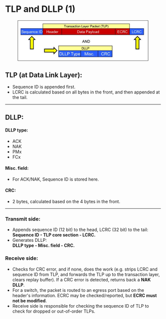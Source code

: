 # TLP and DLLP (1)

<figure><img src="../../../../.gitbook/assets/image007.png" alt=""><figcaption></figcaption></figure>

## TLP (at Data Link Layer):

* Sequence ID is appended first.
* LCRC is calculated based on all bytes in the front, and then appended at the tail.

***

## DLLP:

#### DLLP type:

* ACK
* NAK
* PMx
* FCx

#### Misc. field:

* For ACK/NAK, Sequence ID is stored here.

#### CRC:

* 2 bytes, calculated based on the 4 bytes in the front.

***

### Transmit side:

* Appends sequence ID (12 bit) to the head, LCRC (32 bit) to the tail:\
  **Sequence ID - TLP core section - LCRC.**
* Generates DLLP:\
  **DLLP type - Misc. field - CRC.**

### Receive side:

* Checks for CRC error, and if none, does the work (e.g. strips LCRC and sequence ID from TLP, and forwards the TLP up to the transaction layer, clears replay buffer). If a CRC error is detected, returns back a **NAK DLLP**.
* For a switch, the packet is routed to an egress port based on the header's information. ECRC may be checked/reported, but **ECRC must not be modified**.
* Receive side is responsible for checking the sequence ID of TLP to check for dropped or out-of-order TLPs.
